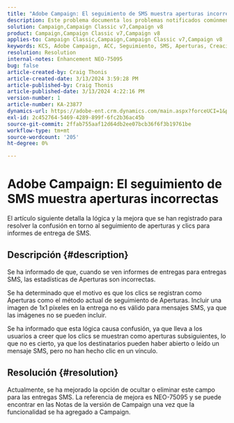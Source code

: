```yaml
---
title: "Adobe Campaign: El seguimiento de SMS muestra aperturas incorrectas"
description: Este problema documenta los problemas notificados comúnmente con el seguimiento de entregas SMS que muestra aperturas incorrectas en los informes de entregas
solution: Campaign,Campaign Classic v7,Campaign v8
product: Campaign,Campaign Classic v7,Campaign v8
applies-to: Campaign Classic,Campaign,Campaign Classic v7,Campaign v8
keywords: KCS, Adobe Campaign, ACC, Seguimiento, SMS, Aperturas, Creación de informes
resolution: Resolution
internal-notes: Enhancement NEO-75095
bug: false
article-created-by: Craig Thonis
article-created-date: 3/13/2024 3:59:28 PM
article-published-by: Craig Thonis
article-published-date: 3/13/2024 4:22:16 PM
version-number: 1
article-number: KA-23877
dynamics-url: https://adobe-ent.crm.dynamics.com/main.aspx?forceUCI=1&pagetype=entityrecord&etn=knowledgearticle&id=5b0416a9-52e1-ee11-904d-6045bd006079
exl-id: 2c452764-5469-4289-899f-6fc2b36ac45b
source-git-commit: 2ffab755aaf12d64db2ee07bcb36f6f3b19761be
workflow-type: tm+mt
source-wordcount: '205'
ht-degree: 0%

---
```


# Adobe Campaign: El seguimiento de SMS muestra aperturas incorrectas


El artículo siguiente detalla la lógica y la mejora que se han registrado para resolver la confusión en torno al seguimiento de aperturas y clics para informes de entrega de SMS.

## Descripción {#description}


Se ha informado de que, cuando se ven informes de entregas para entregas SMS, las estadísticas de Aperturas son incorrectas.

Se ha determinado que el motivo es que los clics se registran como Aperturas como el método actual de seguimiento de Aperturas. Incluir una imagen de 1x1 píxeles en la entrega no es válido para mensajes SMS, ya que las imágenes no se pueden incluir.

Se ha informado que esta lógica causa confusión, ya que lleva a los usuarios a creer que los clics se muestran como aperturas subsiguientes, lo que no es cierto, ya que los destinatarios pueden haber abierto o leído un mensaje SMS, pero no han hecho clic en un vínculo.


## Resolución {#resolution}


Actualmente, se ha mejorado la opción de ocultar o eliminar este campo para las entregas SMS. La referencia de mejora es NEO-75095 y se puede encontrar en las Notas de la versión de Campaign una vez que la funcionalidad se ha agregado a Campaign.

